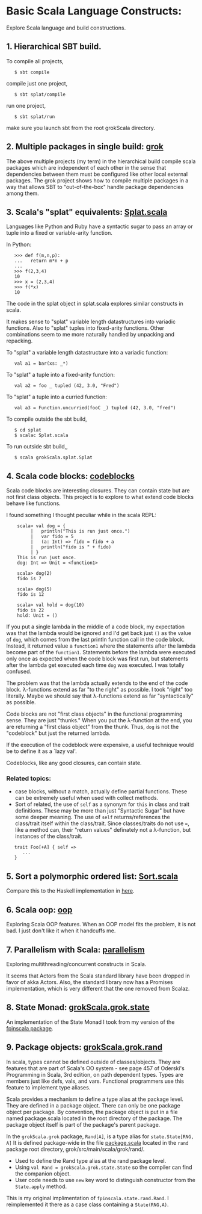 # Basic Scala Language Constructs:

Explore Scala language and build constructions.

## 1. Hierarchical SBT build.
To compile all projects,
```
   $ sbt compile
```
compile just one project,
```
   $ sbt splat/compile
```
run one project,
```
   $ sbt splat/run
```
make sure you launch sbt from the root grokScala directory.

## 2. Multiple packages in single build: [grok](grok/)
The above multiple projects (my term) in the hierarchical build compile
scala packages which are independent of each other in the sense that
dependencies between them must be configured like other local external
packages.  The grok project shows how to compile multiple packages in a way
that allows SBT to "out-of-the-box" handle package dependencies among them.

## 3. Scala's "splat" equivalents: [Splat.scala](splat/Splat.scala)
Languages like Python and Ruby have a syntactic sugar to pass an
array or tuple into a fixed or variable-arity function.

In Python:
```
   >>> def f(m,n,p):
   ...   return m*n + p
   ...
   >>> f(2,3,4)
   10
   >>> x = (2,3,4)
   >>> f(*x)
   10
```
The code in the splat object in splat.scala explores
similar constructs in scala.

It makes sense to "splat" variable length datastructures into variadic
functions.  Also to "splat" tuples into fixed-arity functions.  Other
combinations seem to me more naturally handled by unpacking and repacking.

To "splat" a variable length datastructure into a variadic function:
```
   val a1 = bar(xs: _*)
```
To "splat" a tuple into a fixed-arity function:
```
   val a2 = foo _ tupled (42, 3.0, "Fred")
```
To "splat" a tuple into a curried function:
```
   val a3 = Function.uncurried(fooC _) tupled (42, 3.0, "fred")
```

To compile outside the sbt build, 
```
   $ cd splat
   $ scalac Splat.scala
```
To run outside sbt build,,
```
   $ scala grokScala.splat.Splat  
```

## 4. Scala code blocks: [codeblocks](codeblocks/)
Scala code blocks are interesting closures.  They can contain state
but are not first class objects.  This project is to explore to what
extend code blocks behave like functions.

I found something I thought peculiar while in the scala REPL:
```
    scala> val dog = {
         |   println("This is run just once.")
         |   var fido = 5
         |   (a: Int) => fido = fido + a
         |   println("fido is " + fido)
         | }
    This is run just once.
    dog: Int => Unit = <function1>
    
    scala> dog(2)
    fido is 7

    scala> dog(5)
    fido is 12

    scala> val hold = dog(10)
    fido is 22
    hold: Unit = ()
```
If you put a single lambda in the middle of a code block, my expectation
was that the lambda would be ignored and I'd get back just `()` as the
value of `dog`, which comes from the last println function call in
the code block.  Instead, it returned value a `function1` where the
statements after the lambda become part of the `function1`.  Statements
before the lambda were executed only once as expected when the code block
was first run, but statements after the lambda get executed each time `dog`
was executed.  I was totally confused.

The problem was that the lambda actually extends to the end of the code block.
λ-functions extend as far "to the right" as possible.  I took "right" too
literally.  Maybe we should say that λ-functions extend as far "syntactically"
as possible.

Code blocks are not "first class objects" in the functional programming
sense.  They are just "thunks."  When you put the λ-function at the end,
you are returning a "first class object" from the thunk.  Thus, `dog` is
not the "codeblock" but just the returned lambda.

If the execution of the codeblock were expensive, a useful technique would be
to define it as a `lazy val'. 

Codeblocks, like any good closures, can contain state.

### Related topics:
* case blocks, without a match, actually define partial functions.  These
  can be extremely useful when used with collect methods.
* Sort of related, the use of `self` as a synonym for `this` in class and
  trait definitions.  These may be more than just "Syntactic Sugar" but
  have some deeper meaning.  The use of `self` returns/references the
  class/trait itself within the class/trait.  Since classes/traits do not
  use `=`, like a method can, their "return values" definately 
  not a λ-function, but instances of the class/trait.

```
   trait Foo[+A] { self =>
      ...
   }
```

## 5. Sort a polymorphic ordered list: [Sort.scala](sort/Sort.scala)
Compare this to the Haskell implementation in
[here](../grokHaskell/haskellIntroProgramming/examples/Utilities.hs).

## 6. Scala oop: [oop](oop/)
Exploring Scala OOP features.  When an OOP model fits the problem, it is not
bad.  I just don't like it when it handcuffs me.

## 7. Parallelism with Scala: [parallelism](parallelism/)
Exploring multithreading/concurrent constructs in Scala.

It seems that Actors from the Scala standard library have been dropped in
favor of akka Actors.  Also, the standard library now has a Promises
implementation, which is very different that the one removed from Scalaz.

## 8. State Monad: [grokScala.grok.state](grok/src/main/scala/grok/state/State.scala)
An implementation of the State Monad I took from my version of
the [fpinscala package](../fpinscala).

## 9. Package objects: [grokScala.grok.rand](grok/src/main/scala/grok/rand/)
In scala, types cannot be defined outside of classes/objects.  They are
features that are part of Scala's OO system - see page 457 of Oderski's
Programming in Scala, 3rd edition, on path dependent types.  Types are
members just like defs, vals, and vars.  Functional programmers use this
feature to implement type aliases.

Scala provides a mechanism to define a type alias at the package level.
They are defined in a package object.  There can only be one package object
per package.  By convention, the package object is put in a file named
package.scala located in the root directory of the package.  The package
object itself is part of the package's parent package.

In the `grokScala.grok` package, `Rand[A]`, is a type alias for
`state.State[RNG, A]`
It is defined package-wide in the file
[package.scala](grok/src/main/scala/grok/rand/package.scala) located in the
`rand`
package root directory, grok/src/main/scala/grok/rand/. 
* Used to define the Rand type alias at the rand package level.
* Using `val Rand = grokScala.grok.state.State` so the compiler can find the companion object.
* User code needs to use `new` key word to distinguish constructor from the `State.apply` method.

This is my original implimentation of `fpinscala.state.rand.Rand`.
I reimplemented it there as a case class containing a `State(RNG,A)`.
